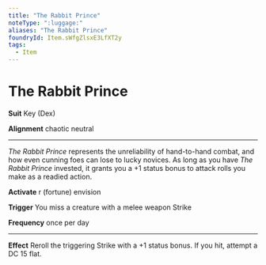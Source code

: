 ```yaml
---
title: "The Rabbit Prince"
noteType: ":luggage:"
aliases: "The Rabbit Prince"
foundryId: Item.sWfgZlsxE3LfXT2y
tags:
  - Item
---
```


# The Rabbit Prince

**Suit** Key (Dex)

**Alignment** chaotic neutral

* * *

_The Rabbit Prince_ represents the unreliability of hand-to-hand combat, and how even cunning foes can lose to lucky novices. As long as you have _The Rabbit Prince_ invested, it grants you a +1 status bonus to attack rolls you make as a readied action.

**Activate** r (fortune) envision

**Trigger** You miss a creature with a melee weapon Strike

**Frequency** once per day

* * *

**Effect** Reroll the triggering Strike with a +1 status bonus. If you hit, attempt a DC 15 flat.
